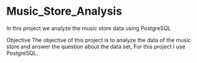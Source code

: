 # Music_Store_Analysis
In this project we analyze the music store data using PostgreSQL 

Objective
The objective of this project is to analyze the data of the music store and answer the question about the data set, For this project I use PostgreSQL.




